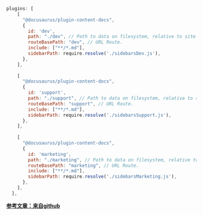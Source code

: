 

```js
plugins: [
    [
      "@docusaurus/plugin-content-docs",
      {
        id: 'dev',
        path: "./dev", // Path to data on filesystem, relative to site dir.
        routeBasePath: "dev", // URL Route.
        include: ["**/*.md"],
        sidebarPath: require.resolve('./sidebarsDev.js'),
      },
    ],
    
    [
      "@docusaurus/plugin-content-docs",
      {
        id: 'support',
        path: "./support", // Path to data on filesystem, relative to site dir.
        routeBasePath: "support", // URL Route.
        include: ["**/*.md"],
        sidebarPath: require.resolve('./sidebarsSupport.js'),
      },
    ],
    
    [
      "@docusaurus/plugin-content-docs",
      {
        id: 'marketing',
        path: "./marketing", // Path to data on filesystem, relative to site dir.
        routeBasePath: "marketing", // URL Route.
        include: ["**/*.md"],
        sidebarPath: require.resolve('./sidebarsMarketing.js'),
      },
    ],
  ],
```

**[参考文章：来自github](https://github.com/facebook/docusaurus/issues/3299#:~:text=able%20to%20get%20three%20different%20%22docs%22%20sections%20added%20while%20running%20version%202.0.0%2Dalpha%2D64)**